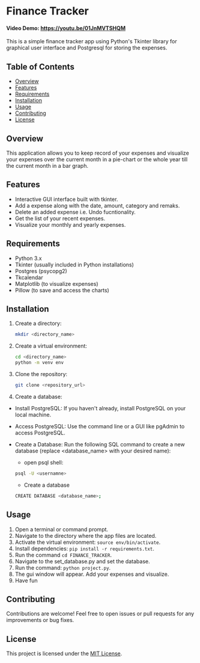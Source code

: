 # Finance Tracker
#### Video Demo: https://youtu.be/01JnMVTSHQM
This is a simple finance tracker app using Python's Tkinter library for graphical user interface and Postgresql for storing the expenses.

## Table of Contents
- [Overview](#overview)
- [Features](#features)
- [Requirements](#requirements)
- [Installation](#installation)
- [Usage](#usage)
- [Contributing](#contributing)
- [License](#license)


## Overview
This application allows you to keep record of your expenses and visualize your expenses over the current month in a pie-chart or the whole year till the current month in a bar graph.

## Features
- Interactive GUI interface built with tkinter.
- Add a expense along with the date, amount, category and remaks.
- Delete an added expense i.e. Undo fucntionality. 
- Get the list of your recent expenses.
- Visualize your monthly and yearly expenses.

## Requirements
- Python 3.x
- Tkinter (usually included in Python installations)
- Postgres (psycopg2)
- Tkcalendar
- Matplotlib (to visualize expenses)
- Pillow (to save and access the charts)

## Installation
1. Create a directory:
   ```bash
   mkdir <directory_name>
   ```

2. Create a virtual environment:
   ```bash
   cd <directory_name>
   python -m venv env
   ```

3. Clone the repository:
   ```bash
   git clone <repository_url>
   ```

4. Create a database:
  - Install PostgreSQL: If you haven't already, install PostgreSQL on your local machine.

  - Access PostgreSQL: Use the command line or a GUI like pgAdmin to access PostgreSQL.

  - Create a Database: Run the following SQL command to create a new database (replace <database_name> with your desired name):
    - open psql shell:
    ```bash
    psql -U <usernamne>
    ```
    - Create a database
    ```bash
    CREATE DATABASE <database_name>;
    ```

    


## Usage
1. Open a terminal or command prompt.
2. Navigate to the directory where the app files are located.
3. Activate the virtual environment: `source env/bin/activate`.
4. Install dependencies: `pip install -r requirements.txt`.
5. Run the command `cd FINANCE_TRACKER`.
6. Navigate to the set_database.py and set the database.
7. Run the command: `python project.py`.
8. The gui window will appear. Add your expenses and visualize.
9. Have fun

## Contributing
Contributions are welcome! Feel free to open issues or pull requests for any improvements or bug fixes.

## License
This project is licensed under the [MIT License](LICENSE).

